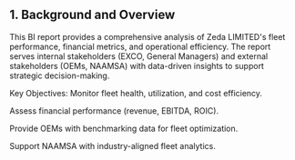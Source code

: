 ## 1. Background and Overview
This BI report provides a comprehensive analysis of Zeda LIMITED's fleet performance, financial metrics, and operational efficiency. The report serves internal stakeholders (EXCO, General Managers) and external stakeholders (OEMs, NAAMSA) with data-driven insights to support strategic decision-making.

Key Objectives:
Monitor fleet health, utilization, and cost efficiency.

Assess financial performance (revenue, EBITDA, ROIC).

Provide OEMs with benchmarking data for fleet optimization.

Support NAAMSA with industry-aligned fleet analytics.
